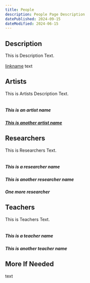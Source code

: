 ```yaml
---
title: People
description: People Page Description
datePublished: 2024-09-15
dateModified: 2024-06-15
---
```


## Description


This is Description Text.
<br />
<br />
[linkname](https://www.example.com) 
text

## Artists

This is Artists Description Text.
<br />
<br />

##### This is an artist name

##### [This is another artist name](https://fdffw)



## Researchers

This is Researchers Text.
<br />
<br />

##### This is a researcher name

##### This is another researcher name

##### One more researcher

## Teachers

This is Teachers Text.
<br />
<br />

##### This is a teacher name

##### This is another teacher name


## More If Needed

text
